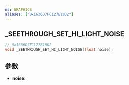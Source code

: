 ```yaml
---
ns: GRAPHICS
aliases: ["0x1636D7FC127B10D2"]
---
```

## _SEETHROUGH_SET_HI_LIGHT_NOISE

```c
// 0x1636D7FC127B10D2
void _SEETHROUGH_SET_HI_LIGHT_NOISE(float noise);
```


## 參數
* **noise**: 

